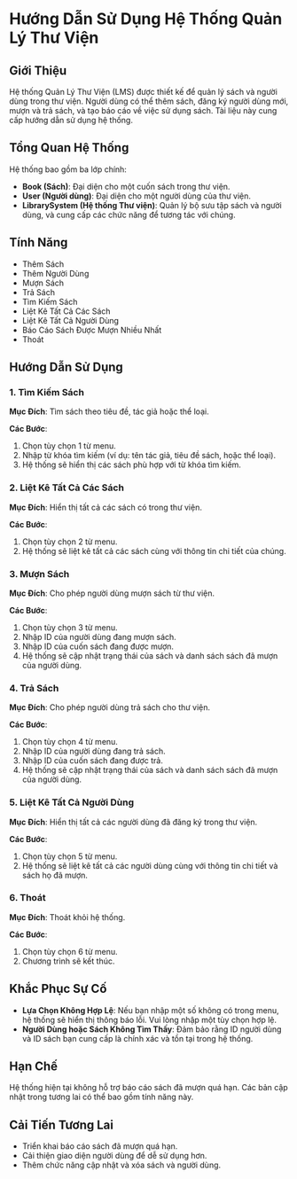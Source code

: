 # Hướng Dẫn Sử Dụng Hệ Thống Quản Lý Thư Viện

## Giới Thiệu

Hệ thống Quản Lý Thư Viện (LMS) được thiết kế để quản lý sách và người dùng trong thư viện. Người dùng có thể thêm sách, đăng ký người dùng mới, mượn và trả sách, và tạo báo cáo về việc sử dụng sách. Tài liệu này cung cấp hướng dẫn sử dụng hệ thống.

## Tổng Quan Hệ Thống

Hệ thống bao gồm ba lớp chính:

- **Book (Sách)**: Đại diện cho một cuốn sách trong thư viện.
- **User (Người dùng)**: Đại diện cho một người dùng của thư viện.
- **LibrarySystem (Hệ thống Thư viện)**: Quản lý bộ sưu tập sách và người dùng, và cung cấp các chức năng để tương tác với chúng.

## Tính Năng

- Thêm Sách
- Thêm Người Dùng
- Mượn Sách
- Trả Sách
- Tìm Kiếm Sách
- Liệt Kê Tất Cả Các Sách
- Liệt Kê Tất Cả Người Dùng
- Báo Cáo Sách Được Mượn Nhiều Nhất
- Thoát

## Hướng Dẫn Sử Dụng

### 1. Tìm Kiếm Sách

**Mục Đích**: Tìm sách theo tiêu đề, tác giả hoặc thể loại.

**Các Bước**:

1. Chọn tùy chọn 1 từ menu.
2. Nhập từ khóa tìm kiếm (ví dụ: tên tác giả, tiêu đề sách, hoặc thể loại).
3. Hệ thống sẽ hiển thị các sách phù hợp với từ khóa tìm kiếm.

### 2. Liệt Kê Tất Cả Các Sách

**Mục Đích**: Hiển thị tất cả các sách có trong thư viện.

**Các Bước**:

1. Chọn tùy chọn 2 từ menu.
2. Hệ thống sẽ liệt kê tất cả các sách cùng với thông tin chi tiết của chúng.

### 3. Mượn Sách

**Mục Đích**: Cho phép người dùng mượn sách từ thư viện.

**Các Bước**:

1. Chọn tùy chọn 3 từ menu.
2. Nhập ID của người dùng đang mượn sách.
3. Nhập ID của cuốn sách đang được mượn.
4. Hệ thống sẽ cập nhật trạng thái của sách và danh sách sách đã mượn của người dùng.

### 4. Trả Sách

**Mục Đích**: Cho phép người dùng trả sách cho thư viện.

**Các Bước**:

1. Chọn tùy chọn 4 từ menu.
2. Nhập ID của người dùng đang trả sách.
3. Nhập ID của cuốn sách đang được trả.
4. Hệ thống sẽ cập nhật trạng thái của sách và danh sách sách đã mượn của người dùng.

### 5. Liệt Kê Tất Cả Người Dùng

**Mục Đích**: Hiển thị tất cả các người dùng đã đăng ký trong thư viện.

**Các Bước**:

1. Chọn tùy chọn 5 từ menu.
2. Hệ thống sẽ liệt kê tất cả các người dùng cùng với thông tin chi tiết và sách họ đã mượn.

### 6. Thoát

**Mục Đích**: Thoát khỏi hệ thống.

**Các Bước**:

1. Chọn tùy chọn 6 từ menu.
2. Chương trình sẽ kết thúc.

## Khắc Phục Sự Cố

- **Lựa Chọn Không Hợp Lệ**: Nếu bạn nhập một số không có trong menu, hệ thống sẽ hiển thị thông báo lỗi. Vui lòng nhập một tùy chọn hợp lệ.
- **Người Dùng hoặc Sách Không Tìm Thấy**: Đảm bảo rằng ID người dùng và ID sách bạn cung cấp là chính xác và tồn tại trong hệ thống.

## Hạn Chế

Hệ thống hiện tại không hỗ trợ báo cáo sách đã mượn quá hạn. Các bản cập nhật trong tương lai có thể bao gồm tính năng này.

## Cải Tiến Tương Lai

- Triển khai báo cáo sách đã mượn quá hạn.
- Cải thiện giao diện người dùng để dễ sử dụng hơn.
- Thêm chức năng cập nhật và xóa sách và người dùng.
